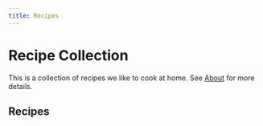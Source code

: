 ```yaml
---
title: Recipes
---
```


# Recipe Collection

This is a collection of recipes we like to cook at home. See [About](About.md) for more details.

## Recipes
